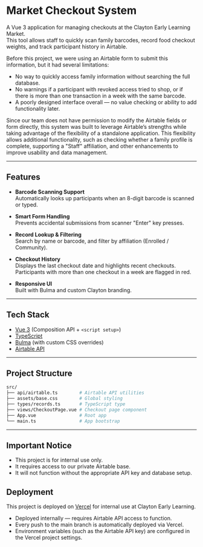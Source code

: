 # Market Checkout System

A Vue 3 application for managing checkouts at the Clayton Early Learning Market.  
This tool allows staff to quickly scan family barcodes, record food checkout weights, and track participant history in Airtable.

Before this project, we were using an Airtable form to submit this information, but it had several limitations:

- No way to quickly access family information without searching the full database.
- No warnings if a participant with revoked access tried to shop, or if there is more than one transaction in a week with the same barcode.
- A poorly designed interface overall — no value checking or ability to add functionality later.

Since our team does not have permission to modify the Airtable fields or form directly, this system was built to leverage Airtable’s strengths while taking advantage of the flexibility of a standalone application. This flexibility allows additional functionality, such as checking whether a family profile is complete, supporting a "Staff" affiliation, and other enhancements to improve usability and data management.

---

## Features

- **Barcode Scanning Support**  
  Automatically looks up participants when an 8-digit barcode is scanned or typed.

- **Smart Form Handling**  
  Prevents accidental submissions from scanner "Enter" key presses.

- **Record Lookup & Filtering**  
  Search by name or barcode, and filter by affiliation (Enrolled / Community).

- **Checkout History**  
  Displays the last checkout date and highlights recent checkouts.  
  Participants with more than one checkout in a week are flagged in red.

- **Responsive UI**  
  Built with Bulma and custom Clayton branding.

---

## Tech Stack

- [Vue 3](https://vuejs.org/) (Composition API + `<script setup>`)
- [TypeScript](https://www.typescriptlang.org/)
- [Bulma](https://bulma.io/) (with custom CSS overrides)
- [Airtable API](https://airtable.com/api)

---

## Project Structure

```bash
src/
├── api/airtable.ts        # Airtable API utilities
├── assets/base.css        # Global styling
├── types/records.ts       # TypeScript type
├── views/CheckoutPage.vue # Checkout page component
├── App.vue                # Root app
└── main.ts                # App bootstrap

```

---

## Important Notice

- This project is for internal use only.
- It requires access to our private Airtable base.
- It will not function without the appropriate API key and database setup.

## Deployment

This project is deployed on [Vercel](https://vercel.com/) for internal use at Clayton Early Learning.

- Deployed internally — requires Airtable API access to function.
- Every push to the main branch is automatically deployed via Vercel.
- Environment variables (such as the Airtable API key) are configured in the Vercel project settings.
